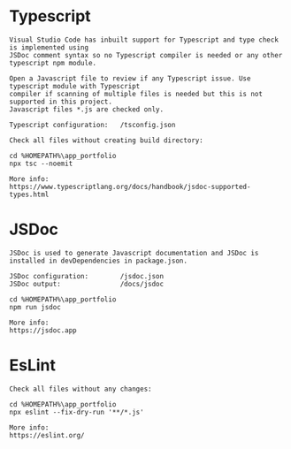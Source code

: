 # Typescript

    Visual Studio Code has inbuilt support for Typescript and type check is implemented using 
	JSDoc comment syntax so no Typescript compiler is needed or any other typescript npm module.

	Open a Javascript file to review if any Typescript issue. Use typescript module with Typescript
	compiler if scanning of multiple files is needed but this is not supported in this project.
    Javascript files *.js are checked only.

    Typescript configuration:   /tsconfig.json

    Check all files without creating build directory:
    
    cd %HOMEPATH%\app_portfolio
    npx tsc --noemit
    
    More info:
    https://www.typescriptlang.org/docs/handbook/jsdoc-supported-types.html

# JSDoc

    JSDoc is used to generate Javascript documentation and JSDoc is installed in devDependencies in package.json.
    
    JSDoc configuration:        /jsdoc.json
    JSDoc output:               /docs/jsdoc
    
    cd %HOMEPATH%\app_portfolio
    npm run jsdoc

    More info:
    https://jsdoc.app
    

# EsLint

    Check all files without any changes:
    
    cd %HOMEPATH%\app_portfolio
    npx eslint --fix-dry-run '**/*.js'

    More info:
    https://eslint.org/